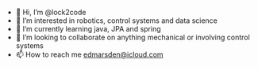 - 👋 Hi, I’m @lock2code
- 👀 I’m interested in robotics, control systems and data science
- 🌱 I’m currently learning java, JPA and spring
- 💞️ I’m looking to collaborate on anything mechanical or involving control systems
- 📫 How to reach me edmarsden@icloud.com

<!---
lock2code/lock2code is a ✨ special ✨ repository because its `README.md` (this file) appears on your GitHub profile.
You can click the Preview link to take a look at your changes.
--->
